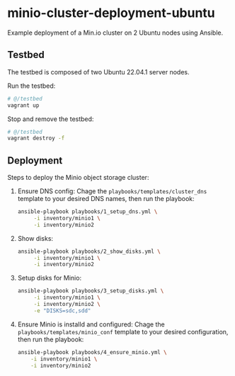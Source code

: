 # minio-cluster-deployment-ubuntu
Example deployment of a Min.io cluster on 2 Ubuntu nodes using Ansible.

## Testbed
The testbed is composed of two Ubuntu 22.04.1 server nodes. 

Run the testbed:
```bash
# @/testbed
vagrant up
```

Stop and remove the testbed:
```bash
# @/testbed
vagrant destroy -f
```

## Deployment
Steps to deploy the Minio object storage cluster:
1. Ensure DNS config:
   Chage the `playbooks/templates/cluster_dns` template to your desired DNS names, then run the playbook:
   ```bash
   ansible-playbook playbooks/1_setup_dns.yml \
        -i inventory/minio1 \
        -i inventory/minio2
   ```
2. Show disks:
   ```bash
   ansible-playbook playbooks/2_show_disks.yml \
        -i inventory/minio1 \
        -i inventory/minio2
   ```

3. Setup disks for Minio:
   ```bash
   ansible-playbook playbooks/3_setup_disks.yml \
        -i inventory/minio1 \
        -i inventory/minio2 \
        -e "DISKS=sdc,sdd"
   ```

4. Ensure Minio is installd and configured:
    Chage the `playbooks/templates/minio_conf` template to your desired configuration, then run the playbook:
    ```bash
   ansible-playbook playbooks/4_ensure_minio.yml \
        -i inventory/minio1 \
        -i inventory/minio2
   ```